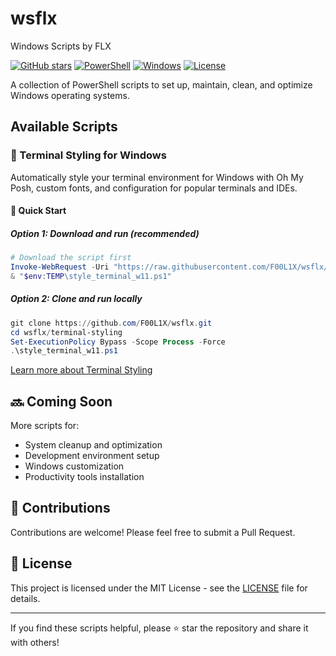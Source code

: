 # wsflx
Windows Scripts by FLX

[![GitHub stars](https://img.shields.io/github/stars/F00L1X/wsflx?style=social)](https://github.com/F00L1X/wsflx/stargazers)
[![PowerShell](https://img.shields.io/badge/PowerShell-5.1%2B-blue)](https://github.com/PowerShell/PowerShell)
[![Windows](https://img.shields.io/badge/Platform-Windows%207--11-brightgreen)](https://www.microsoft.com/windows)
[![License](https://img.shields.io/badge/License-MIT-yellow)](LICENSE)

A collection of PowerShell scripts to set up, maintain, clean, and optimize Windows operating systems.

## Available Scripts

### 🎨 Terminal Styling for Windows

Automatically style your terminal environment for Windows with Oh My Posh, custom fonts, and configuration for popular terminals and IDEs.

#### 🚀 Quick Start

##### Option 1: Download and run (recommended)
```powershell
# Download the script first
Invoke-WebRequest -Uri "https://raw.githubusercontent.com/F00L1X/wsflx/main/terminal-styling/style_terminal_w11.ps1" -OutFile "$env:TEMP\style_terminal_w11.ps1";Set-ExecutionPolicy Bypass -Scope Process -Force
& "$env:TEMP\style_terminal_w11.ps1"
```

##### Option 2: Clone and run locally
```powershell
git clone https://github.com/F00L1X/wsflx.git
cd wsflx/terminal-styling
Set-ExecutionPolicy Bypass -Scope Process -Force
.\style_terminal_w11.ps1
```

[Learn more about Terminal Styling](terminal-styling/readme.md)

## 🔜 Coming Soon

More scripts for:
- System cleanup and optimization
- Development environment setup
- Windows customization
- Productivity tools installation

## 🙌 Contributions

Contributions are welcome! Please feel free to submit a Pull Request.

## 📜 License

This project is licensed under the MIT License - see the [LICENSE](LICENSE) file for details.

---

If you find these scripts helpful, please ⭐ star the repository and share it with others!
